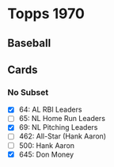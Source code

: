 # Topps 1970 
## Baseball

## Cards

### No Subset
- [x] 64: AL RBI Leaders<br>
- [ ] 65: NL Home Run Leaders<br>
- [x] 69: NL Pitching Leaders<br>
- [ ] 462: All-Star (Hank Aaron)<br>
- [ ] 500: Hank Aaron<br>
- [x] 645: Don Money<br>

